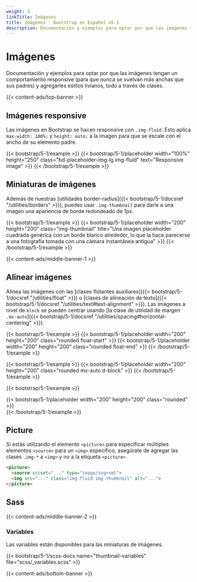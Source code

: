 ```yaml
---
weight: 3
linkTitle: Imágenes
title: Imágenes · Bootstrap en Español v5.1
description: Documentación y ejemplos para optar por que las imágenes tengan un comportamiento responsive (para que nunca se vuelvan más anchas que sus padres) y agregarles estilos livianos, todo a través de clases.
---
```


# Imágenes

Documentación y ejemplos para optar por que las imágenes tengan un comportamiento responsive (para que nunca se vuelvan más anchas que sus padres) y agregarles estilos livianos, todo a través de clases.

{{< content-ads/top-banner >}}

## Imágenes responsive

Las imágenes en Bootstrap se hacen responsive con `.img-fluid`. Esto aplica `max-width: 100%;` y `height: auto;` a la imagen para que se escale con el ancho de su elemento padre.

{{< bootstrap/5-1/example >}}
{{< bootstrap/5-1/placeholder width="100%" height="250" class="bd-placeholder-img-lg img-fluid" text="Responsive image" >}}
{{< /bootstrap/5-1/example >}}

## Miniaturas de imágenes

Además de nuestras [utilidades border-radius]({{< bootstrap/5-1/docsref "/utilities/borders" >}}), puedes usar `.img-thumbnail` para darle a una imagen una apariencia de borde redondeado de 1px.

{{< bootstrap/5-1/example >}}
{{< bootstrap/5-1/placeholder width="200" height="200" class="img-thumbnail" title="Una imagen placeholder cuadrada genérica con un borde blanco alrededor, lo que la hace parecerse a una fotografía tomada con una cámara instantánea antigua" >}}
{{< /bootstrap/5-1/example >}}

{{< content-ads/middle-banner-1 >}}

## Alinear imágenes

Alinea las imágenes con las [clases flotantes auxiliares]({{< bootstrap/5-1/docsref "/utilities/float" >}}) o [clases de alineación de texto]({{< bootstrap/5-1/docsref "/utilities/text#text-alignment" >}}). Las imágenes a nivel de `block` se pueden centrar usando [la clase de utilidad de margen `.mx-auto`]({{< bootstrap/5-1/docsref "/utilities/spacing#horizontal-centering" >}}).

{{< bootstrap/5-1/example >}}
{{< bootstrap/5-1/placeholder width="200" height="200" class="rounded float-start" >}}
{{< bootstrap/5-1/placeholder width="200" height="200" class="rounded float-end" >}}
{{< /bootstrap/5-1/example >}}


{{< bootstrap/5-1/example >}}
{{< bootstrap/5-1/placeholder width="200" height="200" class="rounded mx-auto d-block" >}}
{{< /bootstrap/5-1/example >}}

{{< bootstrap/5-1/example >}}
<div class="text-center">
  {{< bootstrap/5-1/placeholder width="200" height="200" class="rounded" >}}
</div>
{{< /bootstrap/5-1/example >}}


## Picture

Si estás utilizando el elemento `<picture>` para especificar múltiples elementos `<source>` para un `<img>` específico, asegúrate de agregar las clases `.img-*` a `<img>` y no a la etiqueta `<picture>`.

```html
<picture>
  <source srcset="..." type="image/svg+xml">
  <img src="..." class="img-fluid img-thumbnail" alt="...">
</picture>
```

## Sass

{{< content-ads/middle-banner-2 >}}

### Variables

Las variables están disponibles para las miniaturas de imágenes.

{{< bootstrap/5-1/scss-docs name="thumbnail-variables" file="scss/_variables.scss" >}}

{{< content-ads/bottom-banner >}}